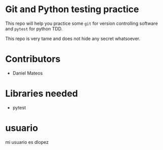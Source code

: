 # Git and Python testing practice

This repo will help you practice some `git` for version controlling software and `pytest` for python TDD.

This repo is very tame and does not hide any secret whatsoever.

# Contributors

- Daniel Mateos


# Libraries needed

- pytest


# usuario 

mi usuario es dlopez